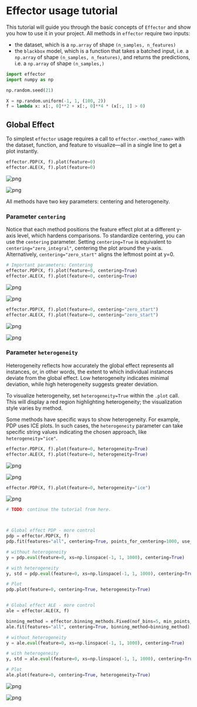 # Effector usage tutorial

This tutorial will guide you through the basic concepts of `Effector` and show you how to use it in your project.
All methods in `effector` require two inputs: 

- the dataset, which is a `np.array` of shape `(n_samples, n_features)`
- the `blackbox` model, which is a function that takes a batched input, i.e. a `np.array` of shape `(n_samples, n_features)`, and returns the predictions, i.e. a `np.array` of shape `(n_samples,)`


```python
import effector
import numpy as np

np.random.seed(21)

X = np.random.uniform(-1, 1, (100, 2))
f = lambda x: x[:, 0]**2 + x[:, 0]**4 * (x[:, 1] > 0)
```


## Global Effect

To simplest `effector` usage requires a call to `effector.<method_name>` with the dataset, function, and feature to visualize—all in a single line to get a plot instantly.


```python
effector.PDP(X, f).plot(feature=0)
effector.ALE(X, f).plot(feature=0)
```


    
![png](tutorial_effector_files/tutorial_effector_3_0.png)
    



    
![png](tutorial_effector_files/tutorial_effector_3_1.png)
    


All methods have two key parameters: centering and heterogeneity.

### Parameter `centering`

Notice that each method positions the feature effect plot at a different y-axis level, which hardens comparisons. 
To standardize centering, you can use the `centering` parameter. 
Setting `centering=True` is equivalent to `centering="zero_integral"`, centering the plot around the y-axis. 
Alternatively, `centering="zero_start"` aligns the leftmost point at y=0. 


```python
# Important parameters: Centering
effector.PDP(X, f).plot(feature=0, centering=True)
effector.ALE(X, f).plot(feature=0, centering=True)
```


    
![png](tutorial_effector_files/tutorial_effector_6_0.png)
    



    
![png](tutorial_effector_files/tutorial_effector_6_1.png)
    



```python
effector.PDP(X, f).plot(feature=0, centering="zero_start")
effector.ALE(X, f).plot(feature=0, centering="zero_start")
```


    
![png](tutorial_effector_files/tutorial_effector_7_0.png)
    



    
![png](tutorial_effector_files/tutorial_effector_7_1.png)
    


### Parameter `heterogeneity`

Heterogeneity reflects how accurately the global effect represents all instances, or, in other words, the extent to which individual instances deviate from the global effect. Low heterogeneity indicates minimal deviation, while high heterogeneity suggests greater deviation.

To visualize heterogeneity, set `heterogeneity=True` within the `.plot` call. This will display a red region highlighting heterogeneity; the visualization style varies by method.

Some methods have specific ways to show heterogeneity. For example, PDP uses ICE plots. In such cases, the `heterogeneity` parameter can take specific string values indicating the chosen approach, like `heterogeneity="ice"`.


```python
effector.PDP(X, f).plot(feature=0, heterogeneity=True)
effector.ALE(X, f).plot(feature=0, heterogeneity=True)
```


    
![png](tutorial_effector_files/tutorial_effector_9_0.png)
    



    
![png](tutorial_effector_files/tutorial_effector_9_1.png)
    



```python
effector.PDP(X, f).plot(feature=0, heterogeneity="ice")
```


    
![png](tutorial_effector_files/tutorial_effector_10_0.png)
    



```python
# TODO: continue the tutorial from here.
```


```python


# Global effect PDP - more control
pdp = effector.PDP(X, f)
pdp.fit(features="all", centering=True, points_for_centering=1000, use_vectorized = False)

# without heterogeneity
y = pdp.eval(feature=0, xs=np.linspace(-1, 1, 1000), centering=True)

# with heterogeneity
y, std = pdp.eval(feature=0, xs=np.linspace(-1, 1, 1000), centering=True, heterogeneity=True)

# Plot
pdp.plot(feature=0, centering=True, heterogeneity=True)


# Global effect ALE - more control
ale = effector.ALE(X, f)

binning_method = effector.binning_methods.Fixed(nof_bins=5, min_points_per_bin=10)
ale.fit(features="all", centering=True, binning_method=binning_method)

# without heterogeneity
y = ale.eval(feature=0, xs=np.linspace(-1, 1, 1000), centering=True)

# with heterogeneity
y, std = ale.eval(feature=0, xs=np.linspace(-1, 1, 1000), centering=True, heterogeneity=True)

# Plot
ale.plot(feature=0, centering=True, heterogeneity=True)
```


    
![png](tutorial_effector_files/tutorial_effector_12_0.png)
    



    
![png](tutorial_effector_files/tutorial_effector_12_1.png)
    



```python

```
